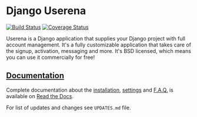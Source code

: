 # Django Userena

[![Build Status](https://travis-ci.org/bread-and-pepper/django-userena.svg)](https://travis-ci.org/bread-and-pepper/django-userena)
[![Coverage Status](https://img.shields.io/coveralls/bread-and-pepper/django-userena.svg)](https://coveralls.io/r/bread-and-pepper/django-userena)

Userena is a Django application that supplies your Django project with full
account management. It's a fully customizable application that takes care of
the signup, activation, messaging and more. It's BSD licensed, which means you
can use it commercially for free!

## [Documentation](https://django-userena.readthedocs.io/en/latest/index.html)

Complete documentation about the
[installation](https://django-userena.readthedocs.io/en/latest/installation.html),
[settings](https://django-userena.readthedocs.io/en/latest/settings.html) and
[F.A.Q.](https://django-userena.readthedocs.io/en/latest/faq.html) is available on
[Read the Docs](https://django-userena.readthedocs.io/en/latest/index.html).

For list of updates and changes see `UPDATES.md` file.
